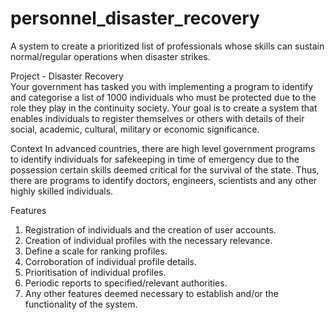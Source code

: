 # personnel_disaster_recovery
A system to create a prioritized list of professionals whose skills can sustain normal/regular operations when disaster strikes. 

Project - Disaster Recovery  
Your government has tasked you with implementing a program to identify and categorise a list of 1000 individuals who must be protected due to the role they play in the continuity society. Your goal is to create a system that enables individuals to register themselves or others with details of their social, academic, cultural, military or economic significance. 

Context
In advanced countries, there are high level government programs to identify individuals for safekeeping in time of emergency due to the possession certain skills deemed critical for the survival of the state. Thus, there are programs to identify doctors, engineers, scientists and any other highly skilled individuals.  

Features
1. Registration of individuals and the creation of user accounts.
2. Creation of individual profiles with the necessary relevance.
3. Define a scale for ranking profiles.
4. Corroboration of individual profile details.
5. Prioritisation of individual profiles.
6. Periodic reports to specified/relevant authorities.
7. Any other features deemed necessary to establish and/or the functionality of the system.
